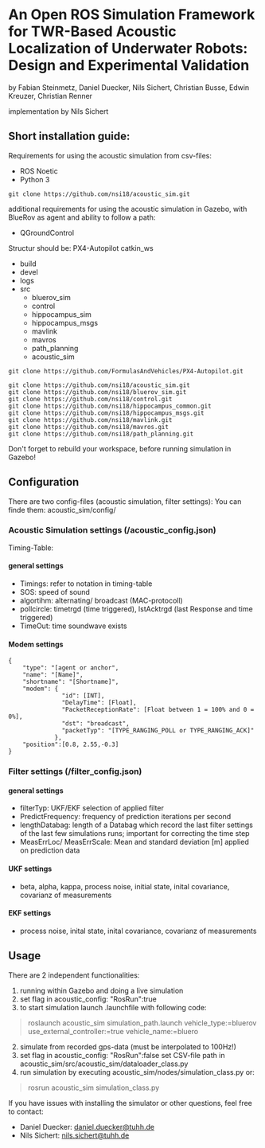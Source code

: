 # An Open ROS Simulation Framework for TWR-Based Acoustic Localization of Underwater Robots: Design and Experimental Validation
by Fabian Steinmetz, Daniel Duecker, Nils Sichert, Christian Busse, Edwin Kreuzer, Christian Renner

implementation by Nils Sichert

## Short installation guide:

Requirements for using the acoustic simulation from csv-files:
- ROS Noetic
- Python 3

      
```
git clone https://github.com/nsi18/acoustic_sim.git
```
additional requirements for using the acoustic simulation in Gazebo, with BlueRov as agent and ability to follow a path:
- QGroundControl

Structur should be:
PX4-Autopilot
catkin_ws
- build
- devel
- logs
- src
  - bluerov_sim
  - control
  - hippocampus_sim
  - hippocampus_msgs
  - mavlink
  - mavros
  - path_planning
  - acoustic_sim
```
git clone https://github.com/FormulasAndVehicles/PX4-Autopilot.git
```
```
git clone https://github.com/nsi18/acoustic_sim.git
git clone https://github.com/nsi18/bluerov_sim.git
git clone https://github.com/nsi18/control.git
git clone https://github.com/nsi18/hippocampus_common.git
git clone https://github.com/nsi18/hippocampus_msgs.git
git clone https://github.com/nsi18/mavlink.git
git clone https://github.com/nsi18/mavros.git
git clone https://github.com/nsi18/path_planning.git
```

Don't forget to rebuild your workspace, before running simulation in Gazebo!

## Configuration
There are two config-files (acoustic simulation, filter settings):
You can finde them: acoustic_sim/config/

### Acoustic Simulation settings (/acoustic_config.json)
Timing-Table:

#### general settings
- Timings: refer to notation in timing-table
- SOS: speed of sound
- algortihm: alternating/ broadcast (MAC-protocoll)
- pollcircle: timetrgd (time triggered), lstAcktrgd (last Response and time triggered)
- TimeOut: time soundwave exists

#### Modem settings
```
{
    "type": "[agent or anchor",
    "name": "[Name]",
    "shortname": "[Shortname]",
    "modem": {
               "id": [INT],
               "DelayTime": [Float],
               "PacketReceptionRate": [Float between 1 = 100% and 0 = 0%],
               "dst": "broadcast",
               "packetTyp": "[TYPE_RANGING_POLL or TYPE_RANGING_ACK]"
             },
    "position":[0.8, 2.55,-0.3]        
}
```

### Filter settings (/filter_config.json)
#### general settings
- filterTyp: UKF/EKF selection of applied filter
- PredictFrequency: frequency of prediction iterations per second
- lengthDatabag: length of a Databag which record the last filter settings of the last few simulations runs; important for correcting the time step
- MeasErrLoc/ MeasErrScale: Mean and standard deviation [m] applied on prediction data

#### UKF settings
- beta, alpha, kappa, process noise, initial state, inital covariance, covarianz of measurements

#### EKF settings
- process noise, inital state, inital covariance, covarianz of measurements


## Usage
There are 2 independent functionalities:
1. running within Gazebo and doing a live simulation
  1. set flag in acoustic_config: "RosRun":true
  2. to start simulation launch .launchfile with following code:
  >roslaunch acoustic_sim simulation_path.launch vehicle_type:=bluerov use_external_controller:=true vehicle_name:=bluero
2. simulate from recorded gps-data (must be interpolated to 100Hz!)
  1. set flag in acoustic_config: "RosRun":false
  set CSV-file path in acoustic_sim/src/acoustic_sim/dataloader_class.py
  2. run simulation by executing acoustic_sim/nodes/simulation_class.py or:
  >rosrun acoustic_sim simulation_class.py

If you have issues with installing the simulator or other questions, feel free to contact:
- Daniel Duecker: daniel.duecker@tuhh.de
- Nils Sichert: nils.sichert@tuhh.de

